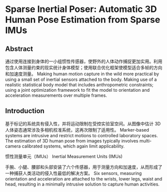 # Sparse Inertial Poser: Automatic 3D Human Pose Estimation from Sparse IMUs

## Abstract

通过使用连接到身体的一小组惯性传感器，使野外的人体动作捕捉更加实用。利用包含人体测量约束的现实统计身体模型；使用联合优化框架使模型适合多帧的方向和加速度测量。
Making human motion capture in the wild more practical by using a small set of inertial sensors attached to the body. Making use of a realistic statistical body model that includes anthropometric constraints; using a joint optimization framework to fit the model to orientation and acceleration measurements over multiple frames.

## Introduction

基于标记的系统具有侵入性，并将运动限制在受控实验室空间。从图像中估计 3D 人体姿态通常涉及多相机校准系统，这再次限制了适用性。
Marker-based systems are intrusive and restrict motions to controlled laboratory spaces. The estimation of 3D human pose from images typically involves multi-camera calibrated systems, which again limit applicability.

惯性测量单元（IMUs）
Inertial Measurement Units (IMUs)

手腕、小腿、腰部和头部安装了六个传感器，用于测量方向和加速度，从而形成了一种捕获人类活动的侵入性最低的解决方案。
Six sensors, measuring orientation and acceleration are attached to the wrists, lower legs, waist and head, resulting in a minimally intrusive solution to capture human activities.

